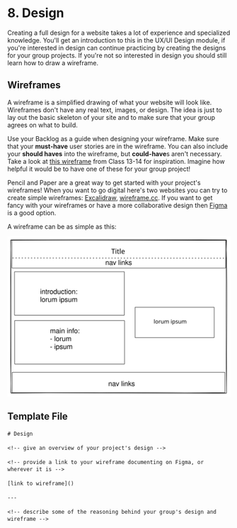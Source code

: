# 8. Design

Creating a full design for a website takes a lot of experience and specialized knowledge. You'll get an introduction to this in the UX/UI Design module, if you're interested in design can continue practicing by creating the designs for your group projects. If you're not so interested in design you should still learn how to draw a wireframe.

## Wireframes

A wireframe is a simplified drawing of what your website will look like. Wireframes don't have any real text, images, or design. The idea is just to lay out the basic skeleton of your site and to make sure that your group agrees on what to build.

Use your Backlog as a guide when designing your wireframe. Make sure that your **must-have** user stories are in the wireframe. You can also include your **should haves** into the wireframe, but **could-have**s aren't necessary. Take a look at [this wireframe](https://github.com/OksanaShulha/HYF.be-5/blob/main/planning/hyf-wireframe.png) from Class 13-14 for inspiration. Imagine how helpful it would be to have one of these for your group project!

Pencil and Paper are a great way to get started with your project's wireframes! When you want to go digital here's two websites you can try to create simple wireframes: [Excalidraw](https://excalidraw.com/), [wireframe.cc](http://wireframe.cc/). If you want to get fancy with your wireframes or have a more collaborative design then [Figma](https://figma.com) is a good option.

A wireframe can be as simple as this:

[![a simple wireframe](../../.gitbook/assets/wireframe.svg)](https://excalidraw.com/#json=5697932045058048,50g_dMeek8cnpk9dH1teGg)

## Template File

```text
# Design

<!-- give an overview of your project's design -->

<!-- provide a link to your wireframe documenting on Figma, or wherever it is -->

[link to wireframe]()

---

<!-- describe some of the reasoning behind your group's design and wireframe -->
```

